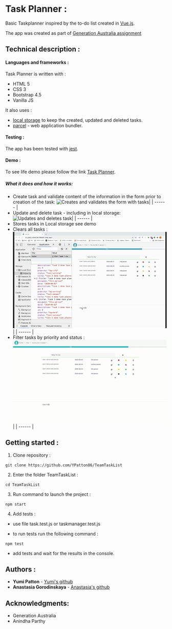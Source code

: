 # Task Planner :

Basic Taskplanner inspired by the to-do list created in [Vue.js](https://vuejsexamples.com/advanced-to-do-list-application-built-with-vue-js/).

The app was created as part of [Generation Australia assignment](https://australia.generation.org/programs/become-a-web-developer/)

## Technical description :

#### Languages and frameworks :

Task Planner is written with :

- HTML 5
- CSS 3
- Bootstrap 4.5
- Vanilla JS

It also uses :

- [local storage](https://developer.mozilla.org/en-US/docs/Web/API/Window/localStorage) to keep the created, updated and deleted tasks.
- [parcel](https://parceljs.org/getting_started.html) - web application bundler.

#### Testing :

The app has been tested with [jest](https://jestjs.io/docs/en/getting-started).

#### Demo :

To see life demo please follow the link [Task Planner](https://goofy-archimedes-84bd01.netlify.app/).

##### What it does and how it works:

- Create task and validate content of the information in the form prior to creation of the task:
  ![Creates and validates the form with tasks](demo/create.gif)|
  | ------ |
- Update and delete task - including in local storage:
  ![Updates and deletes task](demo/editdeletelocalst.gif "width=50")|
  | ------ |
- Stores tasks in Local storage see demo
- Clears all tasks :
  ![Clears all tasks](demo/clear.gif)|
  | ------ |
- Filter tasks by priority and status :
  ![Filters tasks by priority or progress status](demo/filter.gif "width=250")|
  | ------ |

## Getting started :

<!-- - Fork the repository : -->

1. Clone repository :

```
git clone https://github.com/YPatton86/TeamTaskList
```

2. Enter the folder TeamTaskList :

```
cd TeamTaskList
```

3. Run command to launch the project :

```
npm start
```

4. Add tests :

- use file task.test.js or taskmanager.test.js

- to run tests run the following command :

```
npm test
```

- add tests and wait for the results in the console.

## Authors :

- **Yumi Patton** - [Yumi's github](https://github.com/YPatton86)
- **Anastasia Gorodinskaya** - [Anastasia's github](https://github.com/agorodinskaya)

## Acknowledgments:

- Generation Australia
- Anindha Parthy
